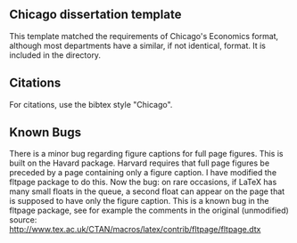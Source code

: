 ## Chicago dissertation template
This template matched the requirements of Chicago's Economics format, although most departments have a similar, if not identical, format. It is included in the directory.

## Citations
For citations, use the bibtex style "Chicago".

## Known Bugs
There is a minor bug regarding figure captions for full page figures. This is built on the Havard package. Harvard requires that full page figures be preceded by a page containing only a figure caption. I have modified the fltpage package to do this. Now the bug: on rare occasions, if LaTeX has many small floats in the queue, a second float can appear on the page that is supposed to have only the figure caption. This is a known bug in the fltpage package, see for example the comments in the original (unmodified) source: http://www.tex.ac.uk/CTAN/macros/latex/contrib/fltpage/fltpage.dtx
